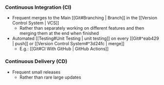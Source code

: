 ### Continuous Integration (CI)
- Frequent merges to the Main [[Git#Branching | Branch]] in the [[Version Control System | VCS]]
	- Rather than separately working on different features and then merging them at the end when finished
- Automated [[Testing#Unit Testing | unit testing]] on every [[Git#^eab429 | push]] or [[Version Control System#^3d24fc | merge]]
	- E.g.: [[Git#CI With GitHub | GitHub Actions]]
  
### Continuous Delivery (CD)
- Frequent small releases
	- Rather than rare large updates